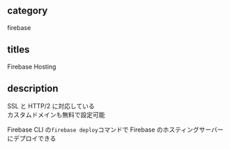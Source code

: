 ## category

firebase

## titles

Firebase Hosting

## description

SSL と HTTP/2 に対応している  
カスタムドメインも無料で設定可能

Firebase CLI の`firebase deploy`コマンドで Firebase のホスティングサーバーにデプロイできる
